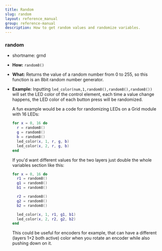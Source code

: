 ```yaml
---
title: Random
slug: random
layout: reference_manual
group: reference-manual
description: How to get random values and randomize variables.
---
```


### random

- shortname: grnd

- **How:** `random8()`

- **What:** Returns the value of a random number from 0 to 255, so this function is an 8bit random number generator.

- **Example:** Inputting `led_color(num,1,random8(),random8(),random8())` will set the LED color of the control element, each time a value change happens, the LED color of each button press will be randomized.

  A fun example would be a code for randomizing LEDs on a Grid module with 16 LEDs:

  ```lua
  for x = 0, 16 do
  	r = random8()
  	g = random8()
  	b = random8()
  	led_color(x, 1, r, g, b)
  	led_color(x, 2, r, g, b)
  end
  ```

  If you'd want different values for the two layers just double the whole variables section like this:

  ```lua
  for x = 0, 16 do
  	r1 = random8()
  	g1 = random8()
  	b1 = random8()

  	r2 = random8()
  	g2 = random8()
  	b2 = random8()

  	led_color(x, 1, r1, g1, b1)
  	led_color(x, 2, r2, g2, b2)
  end
  ```

  This could be useful for encoders for example, that can have a different (layers 1+2 both active) color when you rotate an encoder while also pushing down on it.
